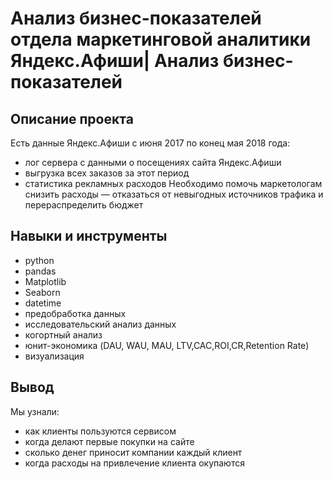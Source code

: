 # Анализ бизнес-показателей отдела маркетинговой аналитики Яндекс.Афиши| Анализ бизнес-показателей
## Описание проекта
Есть данные Яндекс.Афиши с июня 2017 по конец мая 2018 года:
- лог сервера с данными о посещениях сайта Яндекс.Афиши
- выгрузка всех заказов за этот период
- статистика рекламных расходов
Необходимо помочь маркетологам снизить расходы — отказаться от невыгодных источников трафика и перераспределить бюджет
## Навыки и инструменты
- python
- pandas
- Matplotlib
- Seaborn
- datetime
- предобработка данных
- исследовательский анализ данных
- когортный анализ
- юнит-экономика (DAU, WAU, MAU, LTV,CAC,ROI,CR,Retention Rate)
- визуализация
## Вывод
Мы узнали:
- как клиенты пользуются сервисом
- когда делают первые покупки на сайте
- сколько денег приносит компании каждый клиент
- когда расходы на привлечение клиента окупаются
